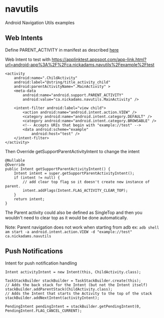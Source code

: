 # navutils
Android Navigation Utils examples

## Web Intents

Define PARENT_ACTIVITY in manifest as described [here](http://developer.android.com/training/implementing-navigation/ancestral.html)

Web Intent to test with
https://applinktest.appspot.com/app-link.html?url=android-app%3A%2F%2Fca.nickadams.navutils%2Fexample%2Ftest

```
<activity
    android:name=".ChildActivity"
    android:label="@string/title_activity_child"
    android:parentActivityName=".MainActivity" >
    <meta-data
        android:name="android.support.PARENT_ACTIVITY"
        android:value="ca.nickadams.navutils.MainActivity" />

    <intent-filter android:label="view child">
        <action android:name="android.intent.action.VIEW" />
        <category android:name="android.intent.category.DEFAULT" />
        <category android:name="android.intent.category.BROWSABLE" />
        <!-- Accepts URIs that begin with "example://test" -->
        <data android:scheme="example"
            android:host="test" />
    </intent-filter>
</activity>
```

Then Override getSupportParentActivityIntent to change the intent

```
@Nullable
@Override
public Intent getSupportParentActivityIntent() {
    Intent intent = super.getSupportParentActivityIntent();
    if (intent != null) {
        // add clear top flag so it doesn't create new instance of parent.
        intent.addFlags(Intent.FLAG_ACTIVITY_CLEAR_TOP);
    }
    return intent;
}
```

The Parent activity could also be defined as SingleTop and then you wouldn't need to clear top
as it would be done automatically.

Note:
Parent navigation does not work when starting from adb ex:
`adb shell am start -a android.intent.action.VIEW -d "example://test" ca.nickadams.navutils`


## Push Notifications

Intent for push notification handling

```
Intent activityIntent = new Intent(this, ChildActivity.class);

TaskStackBuilder stackBuilder = TaskStackBuilder.create(this);
// Adds the back stack for the Intent (but not the Intent itself)
stackBuilder.addParentStack(ChildActivity.class);
// Adds the Intent that starts the Activity to the top of the stack
stackBuilder.addNextIntent(activityIntent);

PendingIntent pendingIntent = stackBuilder.getPendingIntent(0, PendingIntent.FLAG_CANCEL_CURRENT);
```

